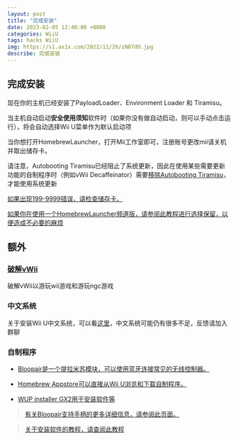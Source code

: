 ```yaml
---
layout: post
title: "完成安装"
date: 2023-02-05 12:40:00 +0800
categories: WiiU
tags: hacks WiiU
img: https://s1.ax1x.com/2022/11/26/zN87dO.jpg
describe: 完成安装
---
```


## 完成安装

现在你的主机已经安装了PayloadLoader、Environment Loader 和 Tiramisu。

当主机自动启动**安全使用须知**软件时（如果你没有做自动启动，则可以手动点击运行），将会自动选择Wii U菜单作为默认启动项

当你想打开HomebrewLauncher，打开Mii工作室即可，注册账号更改mii请关机并取出储存卡。

请注意，Autobooting Tiramisu已经阻止了系统更新，因此在使用某些需要更新功能的自制程序时（例如vWii Decaffeinator）需要[移除Autobooting Tiramisu](https://wiiu.1919810.com/wiiu/2023/02/01/uninstall-PayloadLoader.html#%E5%8F%96%E6%B6%88%E8%87%AA%E5%90%AF%E5%8A%A8tiramisu)，才能使用系统更新

[如果出现199-9999错误，请检查储存卡。](https://wiiu.1919810.com/wiiu/2023/02/05/QA.html#tiramisu%E5%B8%B8%E8%A7%81%E9%94%99%E8%AF%AF)

[如果你在使用一个HomebrewLauncher频道版，请参阅此教程进行选择保留，以便造成不必要的麻烦](https://wiiu.1919810.com/wiiu/2023/02/05/QA.html#tiramisu%E5%B8%B8%E8%A7%81%E9%94%99%E8%AF%AF)

## 额外

### [破解vWii](https://wiiu.1919810.com/wiiu/2023/02/04/hackvwii.html)

破解vWii以游玩wii游戏和游玩ngc游戏

### 中文系统

关于安装Wii U中文系统，可以看[这里](https://wiiu.1919810.com/wiiu/2023/02/04/install-CHJsystem.html)，中文系统可能仍有很多不足，反馈请加入群聊

### 自制程序

- [Bloopair是一个提拉米苏模块，可以使用蓝牙连接常见的无线控制器。](https://github.com/GaryOderNichts/Bloopair/releases/download/v0.5.2/Bloopair_v0.5.2.zip)

- [Homebrew Appstore可以直接从Wii U浏览和下载自制程序。](https://wiiubru.com/appstore/zips/appstore.zip)

- [WUP installer GX2用于安装软件等](https://github.com/wiiu-controller-mods/wup-installer-gx2/releases/download/v1/wup_installer_gx2.elf)

> [有关Bloopair支持手柄的更多详细信息，请参阅此页面。](https://github.com/GaryOderNichts/Bloopair#supported-controllers)

> [关于安装软件的教程，请查阅此教程](https://wiiu.1919810.com/wiiu/2023/02/01/WUPinstaller.html)
